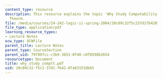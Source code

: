 ```yaml
---
content_type: resource
description: This resource explains the topic 'Why Study Computability' using Church-Turning
  Theorm.
file: /media/courses/24-242-logic-ii-spring-2004/20c09c32f5c237d1fb4207a83153dbb5_why_study_comptt.pdf
file_type: application/pdf
learning_resource_types:
- Lecture Notes
ocw_type: OCWFile
parent_title: Lecture Notes
parent_type: CourseSection
parent_uid: 797097cc-c3b9-3653-0f40-c0f8598b2654
resourcetype: Document
title: why_study_comptt.pdf
uid: 20c09c32-f5c2-37d1-fb42-07a83153dbb5
---
```

